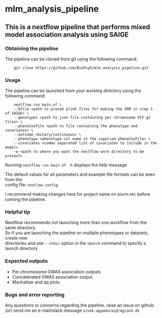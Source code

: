 # mlm_analysis_pipeline

## This is a nextflow pipeline that performs mixed model association analysis using SAIGE

### Obtaining the pipeline

The pipeline can be cloned from git using the following command:

        git clone https://github.com/BioPsyk/mlm_analysis_pipeline.git

### Usage

The pipeline can be launched from your working directory using the following command:

        nextflow run main.nf \
        --bfile <path to pruned plink files for making the GRM in step 1 of SAIGE> \
        --genotypes <path to json file containing per chromosome VCF.gz files> \
        --phenoCovFile <path to file containing the phenotype and covariates> \
        --outcome <binary/continuous> \
        --phenotype <phenotype col name in the supplied phenoCovFile> \
        --covariates <comma separated list of covariates to include in the model>
        -w <path to where you want the nextflow work directory to be present>

Running `nextflow run main.nf -h` displays the help message

The default values for all parameters and example file formats can be seen from the</br> 
config file: `nextlow.config`

I recommend making changes here for project name on slurm etc before running the pipeline.

### Helpful tip

Nextflow recommends not launching more than one workflow from the same directory. </br>
So if you are launching the pipeline on multiple phenotypes or datasets, create new </br>
directories and use `--chdir` option in the `sbatch` command to specify a launch directory

### Expected outputs

* Per chromosome GWAS association outputs
* Concatenated GWAS association output
* Manhattan and qq plots

### Bugs and error reporting

Any questions or concerns regarding the pipeline, raise an issue on github
(or) send me an e-mail/slack message `vivek.appadurai@regionh.dk`

